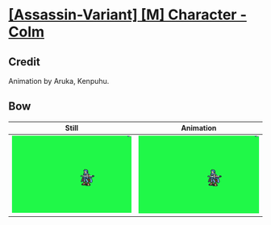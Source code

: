 # [\[Assassin-Variant\] \[M\] Character - Colm](../)

## Credit

Animation by Aruka, Kenpuhu.

	
## Bow

| Still | Animation |
| :---: | :-------: |
| ![Bow still](./Bow_000.png) | ![Bow animation](./Bow.gif) |
